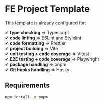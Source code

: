 # FE Project Template

This template is already configured for:

&#10004; **type checking** => Typescript<br>
&#10004; **code linting** => ESLint and Stylelint<br>
&#10004; **code formatting** => Prettier<br>
&#10004; **project building** => Vite<br>
&#10004; **unit testing + code coverage** => Vitest<br>
&#10004; **E2E testing + code coverage** => Playwright<br>
&#10004; **package handling** => pnpm<br>
&#10004; **Git hooks handling** => Husky<br>

## Requirements

```bash
npm install -g pnpm
